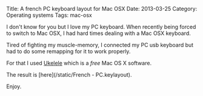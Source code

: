 Title: A french PC keyboard layout for Mac OSX
Date: 2013-03-25
Category: Operating systems
Tags: mac-osx

I don't know for you but I love my PC keyboard. When recently being forced to switch to Mac OSX, I had hard times dealing with a Mac OSX keyboard.

Tired of fighting my muscle-memory, I connected my PC usb keyboard but had to do some remapping for it to work properly.

For that I used [Ukelele](http://scripts.sil.org/cms/scripts/page.php?site_id=nrsi&id=ukelele) which is a *free* Mac OS X software.

The result is [here](/static/French - PC.keylayout).

Enjoy.
